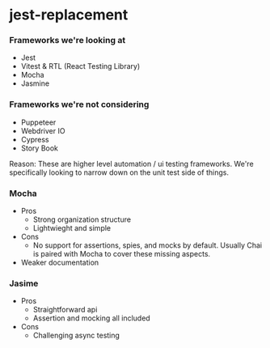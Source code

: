 # jest-replacement

### Frameworks we're looking at
- Jest
- Vitest & RTL (React Testing Library)
- Mocha
- Jasmine

### Frameworks we're not considering
- Puppeteer
- Webdriver IO
- Cypress
- Story Book


Reason: These are higher level automation / ui testing frameworks. We're specifically looking to narrow down on the unit test side of things.


### Mocha
- Pros
  - Strong organization structure
  - Lightwieght and simple
- Cons
  - No support for assertions, spies, and mocks by default. Usually Chai is paired with Mocha to cover these missing aspects.
- Weaker documentation

### Jasime
- Pros
  - Straightforward api
  - Assertion and mocking all included
- Cons
  - Challenging async testing
